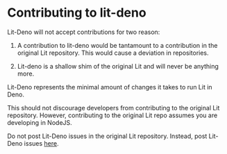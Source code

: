 # Contributing to lit-deno

Lit-Deno will not accept contributions for two reason:

1. A contribution to lit-deno would be tantamount to a contribution in the
   original Lit repository. This would cause a deviation in repositories.

2. Lit-deno is a shallow shim of the original Lit and will never be anything
   more.

Lit-Deno represents the minimal amount of changes it takes to run Lit in Deno.

This should not discourage developers from contributing to the original Lit
repository. However, contributing to the original Lit repo assumes you are
developing in NodeJS.

Do not post Lit-Deno issues in the original Lit repository. Instead, post
Lit-Deno issues [here](https://github.com/taylor-vann/lit-deno/issues).
